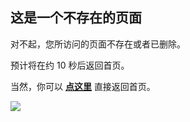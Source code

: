 ## 这是一个不存在的页面

对不起，您所访问的页面不存在或者已删除。

预计将在约 <span id="timeout">10</span> 秒后返回首页。

当然，你可以 **[点这里](https://hanwall.github.io/)** 直接返回首页。

![](https://gitcode.net/GaloisField/WORKFLOWS4COMPANY/-/raw/master/resources/pic/logo/404_3.jpeg)

<script>
let countTime = 10;
let url ;
function count() {
  document.getElementById('timeout').textContent = countTime;
  countTime -= 1;
  if(countTime === 0){
    if (location.href.match("WORKFLOWS4COMPANY") == null){
        url = location.protocol+"//"+location.host;
    }else{
        url = location.protocol+"//"+location.host+'/WORKFLOWS4COMPANY/';
    }
        location.href = url;
}
  setTimeout(() => {
    if (countTime >=0){
        count();
    }else{
        alert("跳转失败，请点击【点这里】重新访问")
        countTime=0;
    }
  }, 1000);
}
count();
</script>
